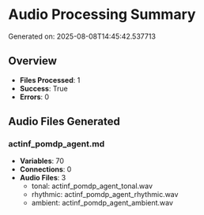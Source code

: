 # Audio Processing Summary

Generated on: 2025-08-08T14:45:42.537713

## Overview
- **Files Processed**: 1
- **Success**: True
- **Errors**: 0

## Audio Files Generated

### actinf_pomdp_agent.md
- **Variables**: 70
- **Connections**: 0
- **Audio Files**: 3
  - tonal: actinf_pomdp_agent_tonal.wav
  - rhythmic: actinf_pomdp_agent_rhythmic.wav
  - ambient: actinf_pomdp_agent_ambient.wav
